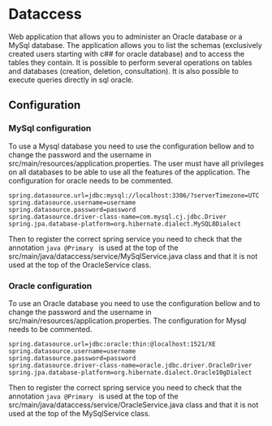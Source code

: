 # Dataccess

Web application that allows you to administer an Oracle database or a MySql database. The application allows you to list the schemas (exclusively created users starting with c## for oracle database) and to access the tables they contain. It is possible to perform several operations on tables and databases (creation, deletion, consultation). It is also possible to execute queries directly in sql oracle. 

## Configuration

### MySql configuration

To use a Mysql database you need to use the configuration bellow and to change the password and the username in src/main/resources/application.properties. The user must have all privileges on all databases to be able to use all the features of the application. The configuration for oracle needs to be commented.

```properties
spring.datasource.url=jdbc:mysql://localhost:3306/?serverTimezone=UTC
spring.datasource.username=username
spring.datasource.password=password
spring.datasource.driver-class-name=com.mysql.cj.jdbc.Driver
spring.jpa.database-platform=org.hibernate.dialect.MySQL8Dialect
```
Then to register the correct spring service you need to check that the annotation ```java @Primary ``` is used at the top of the src/main/java/dataccess/service/MySqlService.java class and that it is not used at the top of the OracleService class.


### Oracle configuration

To use an Oracle database you need to use the configuration bellow and to change the password and the username in src/main/resources/application.properties. The configuration for Mysql needs to be commented.

```properties
spring.datasource.url=jdbc:oracle:thin:@localhost:1521/XE
spring.datasource.username=username
spring.datasource.password=password
spring.datasource.driver-class-name=oracle.jdbc.driver.OracleDriver
spring.jpa.database-platform=org.hibernate.dialect.Oracle10gDialect
```
Then to register the correct spring service you need to check that the annotation ```java @Primary ``` is used at the top of the src/main/java/dataccess/service/OracleService.java class and that it is not used at the top of the MySqlService class.

